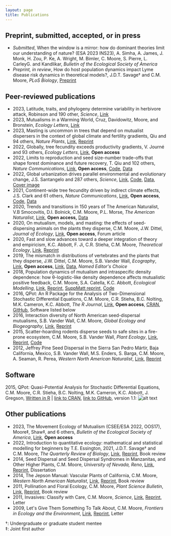 ```yaml
---
layout: page
title: Publications
---
```



## Preprint, submitted, accepted, or in press
- *Submitted*, When the window is a mirror: how do dominant theories limit our understanding of nature? (ESA 2023 INS23), A. Simha, A. James, J. Monk, H. Zou, P. Ke, A. Wright, M. Bimler, C. Moore, S. Pierre, L. CarleyG. and Kandlikar, *Bulletin of the Ecological Society of America*
- *Preprint, in review*, How do host population dynamics impact Lyme disease risk dynamics in theoretical models?, J.D.T. Savage&dagger; and C.M. Moore, *PLoS Biology*, [Preprint](https://www.biorxiv.org/content/10.1101/2023.04.24.538192v1)


## Peer-reviewed publications

- 2023, Latitude, traits, and phylogeny determine variability in herbivore attack, Robinson and 190 other, *Science*, [Link](https://www.science.org/doi/10.1126/science.adh8830)
- 2023, Mutualisms in a Warming World, Cruz, Davidowitz, Moore, and Bronstein, *Ecology Letters*, [Link](https://onlinelibrary.wiley.com/doi/abs/10.1111/ele.14264)
- 2023, Masting is uncommon in trees that depend on mutualist dispersers in the context of global climate and fertility gradients, Qiu and 94 others, *Nature Plants*, [Link](https://www.nature.com/articles/s41477-023-01446-5), [Reprint](https://drive.google.com/file/d/1fVE1MGprwruOspmc5-wanfw0HHljHUiF/view?usp=sharing)
- 2022, Globally, tree fecundity exceeds productivity gradients, V. Journé and 93 others, *Ecology Letters*, [Link](https://onlinelibrary.wiley.com/doi/full/10.1111/ele.14012?casa_token=t6kShsh6qR4AAAAA:rrDgzzLJaPu19JhqH9fjRPEsnbQ2M6pstBn-XIEDsVfco4FdjmLnAvsofoLvqylXqCGVReGeKT7o9ZI), **Open access**
- 2022, Limits to reproduction and seed size-number trade-offs that shape forest dominance and future recovery, T. Qiu and 102 others, *Nature Communications*, [Link](https://www.nature.com/articles/s41467-022-30037-9), **Open access**, [Code](https://cran.r-project.org/web/packages/mastif/index.html), [Data](https://research.repository.duke.edu/concern/datasets/sn009z63q?locale=en)
- 2022, Global urbanization drives parallel environmental and evolutionary change, J.S. Santangelo and 287 others, *Science*, [Link](https://www.science.org/doi/10.1126/science.abk0989), [Code](https://github.com/James-S-Santangelo/glue_pc), [Data](https://github.com/James-S-Santangelo/glue_pc), [Cover image](https://www.science.org/cms/asset/5deb9eb9-00f8-4988-9c17-d99c11bb539c/science.2022.375.issue-6586.largecover.jpg)
- 2021, Continent-wide tree fecundity driven by indirect climate effects, J.S. Clark and 61 others, *Nature Communications*, [Link](https://www.nature.com/articles/s41467-020-20836-3), **Open access**, [Code](https://cran.r-project.org/web/packages/mastif/index.html), [Data](https://research.repository.duke.edu/concern/datasets/sn009z63q?locale=en)
- 2020, Trends and transitions in 150 years of The American Naturalist, V.B Smocovitis, D.I. Bolnick, C.M. Moore, P.L. Morse, *The American Naturalist*, [Link](https://www.journals.uchicago.edu/doi/full/10.1086/711418), **Open access,** [Data](https://datadryad.org/stash/dataset/doi:10.5061/dryad.msbcc2fw9)
- 2020, On mutualism, models, and masting: the effects of seed-dispersing animals on the plants they disperse, C.M. Moore, J.W. Dittel, *Journal of Ecology*, [Link](http://dx.doi.org/10.1111/1365-2745.13414), **Open access**, Forum article
- 2020, Fast and slow advances toward a deeper integration of theory and empiricism, K.C. Abbott, F. Ji, C.R. Stieha, C.M. Moore, *Theoretical Ecology*, [Link](https://link.springer.com/article/10.1007/s12080-019-00441-x), [Reprint](/Publications/reprints/Abbott_et_al._2020.pdf)
- 2019, The mismatch in distributions of vertebrates and the plants that they disperse,  J.W. Dittel, C.M. Moore, S.B. Vander Wall, *Ecography*,  [Link](https://onlinelibrary.wiley.com/doi/10.1111/ecog.03876), **Open access**, [Link](https://github.com/dispersing/SpatialRandomizations), [Data](https://datadryad.org/resource/doi:10.5061/dryad.cp39t21), *Named Editor's Choice*
- 2018, Population dynamics of mutualism and intraspecific density dependence: how &theta;-logistic-like density dependence affects mutualistic positive feedback,  C.M. Moore, S.A. Catella, K.C. Abbott, *Ecological Modelling*, [Link](https://www.sciencedirect.com/science/article/pii/S0304380017304775), [Reprint](/Publications/reprints/Moore_et_al._2018.pdf), [SuppMatt reprint](/Publications/reprints/Moore_et_al._2018_SuppMat.pdf), [Code](https://github.com/dispersing/Mutualism-NonlinearDensityDependence)
- 2016, QPot: An R Package for the Analysis of Two-Dimensional Stochastic Differential Equations, C.M. Moore, C.R. Stieha, B.C. Nolting, M.K. Cameron, K.C. Abbott, *The R Journal*,  [Link](https://journal.r-project.org/archive/2016/RJ-2016-031/index.html), **Open access**, [CRAN](https://cran.r-project.org/package=QPot), [GitHub](https://github.com/bmarkslash7/QPot), Software listed below
- 2016, Interaction diversity of North American seed-dispersal mutualisms, S.B. Vander Wall,  C.M. Moore, *Global Ecology and Biogeography*, [Link](http://onlinelibrary.wiley.com/doi/10.1111/geb.12502/full), [Reprint](/Publications/reprints/Vander_Wall_and_Moore_2016.pdf)
- 2015, Scatter-hoarding rodents disperse seeds to safe sites in a fire-prone ecosystem, C.M. Moore, S.B. Vander Wall, *Plant Ecology*, [Link](http://link.springer.com/article/10.1007/s11258-015-0497-1), [Reprint](/Publications/reprints/Moore_and_Vander_Wall_2015.pdf), [Code](https://github.com/dispersing/2DKernSim)
- 2012, Jeffrey Pine Seed Dispersal in the Sierra San Pedro M&aacute;rtir, Baja California, Mexico, S.B. Vander Wall, M.S. Enders, S. Barga, C.M. Moore, A. Seaman, R. Perea, *Western North American Naturalist*, [Link](http://scholarsarchive.byu.edu/wnan/vol72/iss4/9/), [Reprint](/Publications/reprints/Vander_Wall_et_al._2012.pdf)

## Software

2015, QPot: Quasi-Potential Analysis for Stochastic Differential Equations, C.M. Moore, C.R. Stieha, B.C. Nolting, M.K. Cameron, K.C. Abbott, J. Gregson, [Written in R](https://www.r-project.org/) | [link to CRAN](https://cran.r-project.org/web/packages/QPot/index.html), [link to GitHub](https://github.com/bmarkslash7/QPot), version 1.1: ![alt text](https://cranlogs.r-pkg.org/badges/grand-total/QPot "Badge")


## Other publications

- 2023, The Movement Ecology of Mutualism (CSEE/ESA 2022, OOS17), Moore&Dagger;, Shaw&Dagger;, and 6 others, *Bulletin of the Ecological Society of America*, [Link](https://esajournals.onlinelibrary.wiley.com/doi/10.1002/bes2.2063), **Open access**
- 2022, Introduction to quantitative ecology: mathematical and statistical modelling for beginners by T.E. Essington, 2021, J.D.T. Savage&dagger; and C.M. Moore, *The Quarterly Review of Biology*, [Link](https://www.journals.uchicago.edu/doi/abs/10.1086/722660), [Reprint](https://drive.google.com/file/d/1st-ybtlzB6vnpaESNzA5kUyhXPyYgJ56/view?usp=sharing), Book review
- 2014, Seed Dispersal and Seed Dispersal Syndromes in Manzanitas, and Other Higher Plants, C.M. Moore, *University of Nevada, Reno*, [Link](http://gradworks.umi.com/36/26/3626102.html), [Reprint](/Publications/reprints/Moore_2014_Dissertation.pdf), Dissertation
- 2014, The Jepson Manual: Vascular Plants of California, C.M. Moore, *Western North American Naturalist*, [Link](http://scholarsarchive.byu.edu/wnan/vol74/iss1/16/), [Reprint](/Publications/reprints/Moore_2014.pdf), Book review
- 2011, Pollination and Floral Ecology, C.M. Moore, *Plant Science Bulletin*, [Link](http://www.botany.org/PlantScienceBulletin/PSB-2011-57-4.pdf), [Reprint](/Publications/reprints/Moore_2011_PSB.pdf), Book review
- 2011, Invasives: Classify with Care, C.M. Moore, *Science*, [Link](http://www.sciencemag.org/content/333/6045/936.2), [Reprint](/Publications/reprints/Moore_2011.pdf), Letter
- 2009, Let's Give Them Something To Talk About, C.M. Moore, *Frontiers in Ecology and the Environment*, [Link](http://www.esajournals.org/doi/abs/10.1890/1540-9295-7.9.501), [Reprint](/Publications/reprints/Moore_and_Forister_2009.pdf), Letter

&dagger;: Undergraduate or graduate student mentee<br>
&Dagger;: Joint first author
